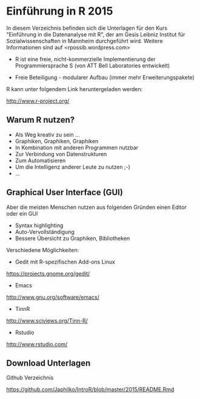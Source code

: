 Einführung in R 2015
===================

In diesem Verzeichnis befinden sich die Unterlagen für den Kurs "Einführung in die Datenanalyse mit R", der am Gesis Leibniz Institut für Sozialwissenschaften in Mannheim durchgeführt wird. Weitere Informationen sind auf <rpossib.wordpress.com> 


* R ist eine freie, nicht-kommerzielle Implementierung der Programmiersprache S (von ATT Bell Laboratories entwickelt)

* Freie Beteiligung - modularer Aufbau (immer mehr Erweiterungspakete)


R kann unter folgendem Link heruntergeladen werden:

<http://www.r-project.org/>

Warum R nutzen?
-------------

* Als Weg kreativ zu sein ...
* Graphiken, Graphiken, Graphiken
* In Kombination mit anderen Programmen nutzbar
* Zur Verbindung von Datenstrukturen
* Zum Automatisieren
* Um die Intelligenz anderer Leute zu nutzen ;-)
* ...

Graphical User Interface (GUI)
-------------

Aber die meisten Menschen nutzen aus folgenden Gründen einen Editor oder ein GUI 

* Syntax highlighting
* Auto-Vervollständigung
* Bessere Übersicht zu  Graphiken, Bibliotheken


Verschiedene Möglichkeiten:

* Gedit mit R-spezifischen Add-ons Linux

<https://projects.gnome.org/gedit/>

* Emacs

<http://www.gnu.org/software/emacs/>

* TinnR

<http://www.sciviews.org/Tinn-R/>

* Rstudio

<http://www.rstudio.com/>


Download Unterlagen
-------------

Github Verzeichnis

<https://github.com/Japhilko/IntroR/blob/master/2015/README.Rmd>


